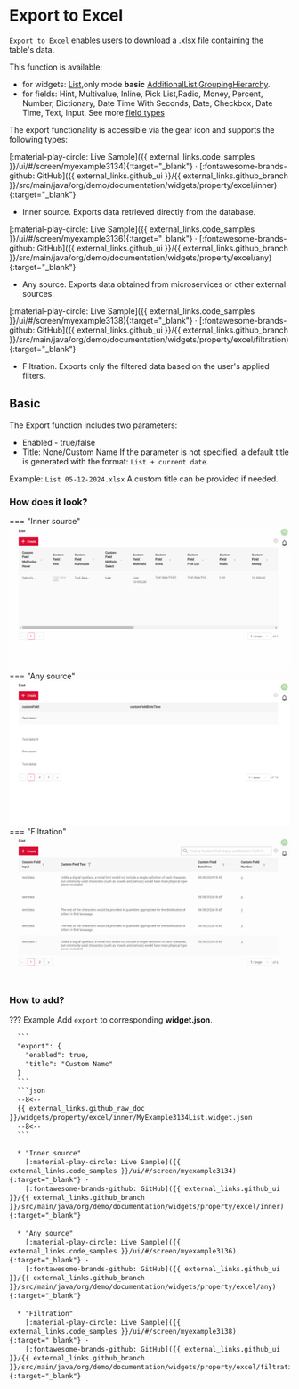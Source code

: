 # Export to Excel
`Export to Excel` enables users to download a .xlsx file containing the table's data.

This function is available:
 
* for widgets: [List](/widget/type/list/list),only mode **basic** [AdditionalList](/widget/type/additionallist/additionallist.md),[GroupingHierarchy](/widget/type/groupinghierarchy/groupinghierarchy).
* for fields: Hint, Multivalue, Inline, Pick List,Radio, Money, Percent, Number, Dictionary, Date Time With Seconds, Date, Checkbox, Date Time, Text, Input.
See more [field types](/widget/fields/fieldtypes/)

The export functionality is accessible via the gear icon and supports the following types:

[:material-play-circle: Live Sample]({{ external_links.code_samples }}/ui/#/screen/myexample3134){:target="_blank"} ·
[:fontawesome-brands-github: GitHub]({{ external_links.github_ui }}/{{ external_links.github_branch }}/src/main/java/org/demo/documentation/widgets/property/excel/inner){:target="_blank"}

* Inner source. Exports data retrieved directly from the database.

[:material-play-circle: Live Sample]({{ external_links.code_samples }}/ui/#/screen/myexample3136){:target="_blank"} ·
[:fontawesome-brands-github: GitHub]({{ external_links.github_ui }}/{{ external_links.github_branch }}/src/main/java/org/demo/documentation/widgets/property/excel/any){:target="_blank"}
 
* Any source. Exports data obtained from microservices or other external sources.

[:material-play-circle: Live Sample]({{ external_links.code_samples }}/ui/#/screen/myexample3138){:target="_blank"} ·
[:fontawesome-brands-github: GitHub]({{ external_links.github_ui }}/{{ external_links.github_branch }}/src/main/java/org/demo/documentation/widgets/property/excel/filtration){:target="_blank"}

* Filtration. Exports only the filtered data based on the user's applied filters.
 
## Basic
The Export function includes two parameters:

* Enabled -  true/false
* Title: None/Custom Name 
If the parameter is not specified, a default title is generated with the format: `List + current date`.

Example: `List 05-12-2024.xlsx`
A custom title can be provided if needed.

### How does it look?
=== "Inner source"
    ![inner_export_excel.gif](inner_export_excel.gif)
=== "Any source"
    ![any_export_excel.gif](any_export_excel.gif)
=== "Filtration"
    ![fltr_export_excel.gif](fltr_export_excel.gif)

### How to add?
??? Example
      Add `export` to corresponding **widget.json**.
    
      ```  
      "export": {
        "enabled": true,
        "title": "Custom Name"
      }
      ```
      ```json
      --8<--
      {{ external_links.github_raw_doc }}/widgets/property/excel/inner/MyExample3134List.widget.json
      --8<--
      ``` 

      * "Inner source"
        [:material-play-circle: Live Sample]({{ external_links.code_samples }}/ui/#/screen/myexample3134){:target="_blank"} ·
        [:fontawesome-brands-github: GitHub]({{ external_links.github_ui }}/{{ external_links.github_branch }}/src/main/java/org/demo/documentation/widgets/property/excel/inner){:target="_blank"}
      
      * "Any source"
        [:material-play-circle: Live Sample]({{ external_links.code_samples }}/ui/#/screen/myexample3136){:target="_blank"} ·
        [:fontawesome-brands-github: GitHub]({{ external_links.github_ui }}/{{ external_links.github_branch }}/src/main/java/org/demo/documentation/widgets/property/excel/any){:target="_blank"}

      * "Filtration"
        [:material-play-circle: Live Sample]({{ external_links.code_samples }}/ui/#/screen/myexample3138){:target="_blank"} ·
        [:fontawesome-brands-github: GitHub]({{ external_links.github_ui }}/{{ external_links.github_branch }}/src/main/java/org/demo/documentation/widgets/property/excel/filtration){:target="_blank"}
